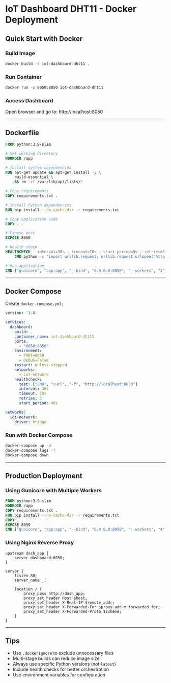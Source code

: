 # IoT Dashboard DHT11 - Docker Deployment

## Quick Start with Docker

### Build Image
```bash
docker build -t iot-dashboard-dht11 .
```

### Run Container
```bash
docker run -p 8050:8050 iot-dashboard-dht11
```

### Access Dashboard
Open browser and go to: http://localhost:8050

---

## Dockerfile

```dockerfile
FROM python:3.9-slim

# Set working directory
WORKDIR /app

# Install system dependencies
RUN apt-get update && apt-get install -y \
    build-essential \
    && rm -rf /var/lib/apt/lists/*

# Copy requirements
COPY requirements.txt .

# Install Python dependencies
RUN pip install --no-cache-dir -r requirements.txt

# Copy application code
COPY . .

# Expose port
EXPOSE 8050

# Health check
HEALTHCHECK --interval=30s --timeout=10s --start-period=5s --retries=3 \
    CMD python -c "import urllib.request; urllib.request.urlopen('http://localhost:8050')"

# Run application
CMD ["gunicorn", "app:app", "--bind", "0.0.0.0:8050", "--workers", "2"]
```

---

## Docker Compose

Create `docker-compose.yml`:

```yaml
version: '3.8'

services:
  dashboard:
    build: .
    container_name: iot-dashboard-dht11
    ports:
      - "8050:8050"
    environment:
      - PORT=8050
      - DEBUG=False
    restart: unless-stopped
    networks:
      - iot-network
    healthcheck:
      test: ["CMD", "curl", "-f", "http://localhost:8050"]
      interval: 30s
      timeout: 10s
      retries: 3
      start_period: 40s

networks:
  iot-network:
    driver: bridge
```

### Run with Docker Compose
```bash
docker-compose up -d
docker-compose logs -f
docker-compose down
```

---

## Production Deployment

### Using Gunicorn with Multiple Workers
```dockerfile
FROM python:3.9-slim
WORKDIR /app
COPY requirements.txt .
RUN pip install --no-cache-dir -r requirements.txt
COPY . .
EXPOSE 8050
CMD ["gunicorn", "app:app", "--bind", "0.0.0.0:8050", "--workers", "4", "--worker-class", "sync", "--timeout", "60"]
```

### Using Nginx Reverse Proxy
```nginx
upstream dash_app {
    server dashboard:8050;
}

server {
    listen 80;
    server_name _;

    location / {
        proxy_pass http://dash_app;
        proxy_set_header Host $host;
        proxy_set_header X-Real-IP $remote_addr;
        proxy_set_header X-Forwarded-For $proxy_add_x_forwarded_for;
        proxy_set_header X-Forwarded-Proto $scheme;
    }
}
```

---

## Tips

- Use `.dockerignore` to exclude unnecessary files
- Multi-stage builds can reduce image size
- Always use specific Python versions (not `latest`)
- Include health checks for better orchestration
- Use environment variables for configuration
